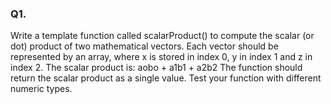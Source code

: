 ### Q1. 
Write a template function called scalarProduct() to compute the scalar (or dot) product
of two mathematical vectors. Each vector should be represented by an array, where x is stored in
index 0, y in index 1 and z in index 2. The scalar product is:
aobo + a1b1 + a2b2
The function should return the scalar product as a single value. Test your function with different
numeric types. 